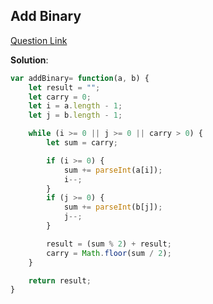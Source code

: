 ## Add Binary

[Question Link](https://leetcode.com/problems/add-binary/description/)

**Solution**:

```javascript
var addBinary= function(a, b) {
    let result = "";
    let carry = 0;
    let i = a.length - 1;
    let j = b.length - 1;

    while (i >= 0 || j >= 0 || carry > 0) {
        let sum = carry;

        if (i >= 0) {
            sum += parseInt(a[i]);
            i--;
        }
        if (j >= 0) {
            sum += parseInt(b[j]);
            j--;
        }

        result = (sum % 2) + result;
        carry = Math.floor(sum / 2);
    }

    return result;
}
```